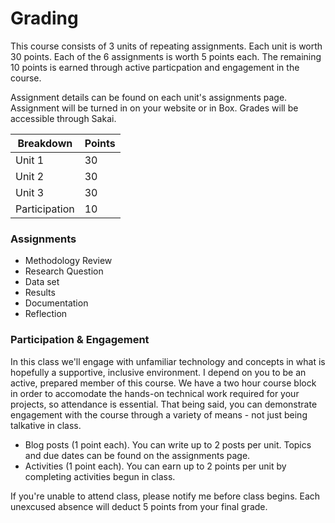# Grading

This course consists of 3 units of repeating assignments. Each unit is worth 30 points. Each of the 6 assignments is worth 5 points each. The remaining 10 points is earned through active particpation and engagement in the course.

Assignment details can be found on each unit's assignments page. Assignment will be turned in on your website or in Box. Grades will be accessible through Sakai.

|Breakdown|Points|
|---|---|
|Unit 1|30|
|Unit 2|30|
|Unit 3|30|
|Participation|10|

### Assignments

* Methodology Review
* Research Question
* Data set
* Results
* Documentation
* Reflection

### Participation & Engagement
In this class we'll engage with unfamiliar technology and concepts in what is hopefully a supportive, inclusive environment. I depend on you to be an active, prepared member of this course. We have a two hour course block in order to accomodate the hands-on technical work required for your projects, so attendance is essential. That being said, you can demonstrate engagement with the course through a variety of means - not just being talkative in class. 

* Blog posts (1 point each). You can write up to 2 posts per unit. Topics and due dates can be found on the assignments page. 
* Activities (1 point each). You can earn up to 2 points per unit by completing activities begun in class.

If you're unable to attend class, please notify me before class begins. Each unexcused absence will deduct 5 points from your final grade.  



